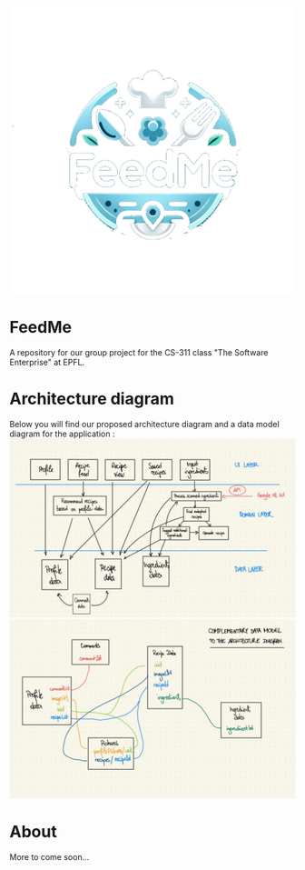 ![alt text](<res/feedme_logo.png>)

# FeedMe
A repository for our group project for the CS-311 class "The Software Enterprise" at EPFL.

# Architecture diagram
Below you will find our proposed architecture diagram and a data model diagram for the application :
![alt text](res/arch_diagram.png)
![alt text](res/data_model.png)

# About
More to come soon...